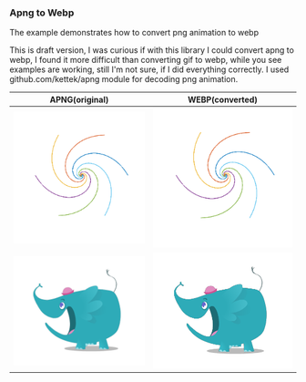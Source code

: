 ### Apng to Webp
The example demonstrates how to convert png animation to webp

This is draft version, I was curious if with this library I could convert apng to webp, I found it more difficult than converting gif to webp, while you see examples are working, still I'm not sure, if I did everything correctly.
I used github.com/kettek/apng module for decoding png animation.


APNG(original) | WEBP(converted)
------------ | -------------
![apng](animation.png) | ![webp](animation.webp)
![apng](animation2.png) | ![webp](animation2.webp)

